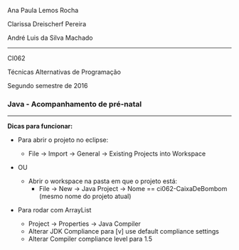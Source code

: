 Ana Paula Lemos Rocha

Clarissa Dreischerf Pereira  

André Luis da Silva Machado

**************************************
CI062

Técnicas Alternativas de Programação  

Segundo semestre de 2016

### Java - Acompanhamento de pré-natal ###  
**************************************

**Dicas para funcionar:**

* Para abrir o projeto no eclipse:
	- File -> Import -> General -> Existing Projects into Workspace
 * OU
 	- Abrir o workspace na pasta em que o projeto está:
    	- File -> New -> Java Project -> Nome == ci062-CaixaDeBombom (mesmo nome do projeto atual)

* Para rodar com ArrayList
	- Project -> Properties -> Java Compiler 
	- Alterar JDK Compliance para [v] use default compliance settings 
	- Alterar Compiler compliance level para 1.5

